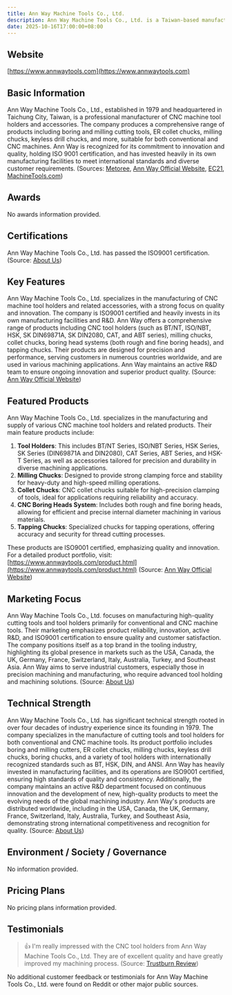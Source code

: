 ```yaml
---
title: Ann Way Machine Tools Co., Ltd.
description: Ann Way Machine Tools Co., Ltd. is a Taiwan-based manufacturer specializing in high-quality CNC cutting tools and tool holders, offering a wide range of precision tooling solutions for the machining industry since 1979.
date: 2025-10-16T17:00:00+08:00
---
```


## Website

[https://www.annwaytools.com](https://www.annwaytools.com)

## Basic Information

Ann Way Machine Tools Co., Ltd., established in 1979 and headquartered in Taichung City, Taiwan, is a professional manufacturer of CNC machine tool holders and accessories. The company produces a comprehensive range of products including boring and milling cutting tools, ER collet chucks, milling chucks, keyless drill chucks, and more, suitable for both conventional and CNC machines. Ann Way is recognized for its commitment to innovation and quality, holding ISO 9001 certification, and has invested heavily in its own manufacturing facilities to meet international standards and diverse customer requirements.
(Sources: [Metoree](https://us.metoree.com/companies/141379/), [Ann Way Official Website](https://www.annwaytools.com/), [EC21](https://annway.en.ec21.com/company_info.html), [MachineTools.com](https://www.machinetools.com/en/companies/172095-ann-way-machine-tools-co-dot-ltd))

## Awards

No awards information provided.

## Certifications

Ann Way Machine Tools Co., Ltd. has passed the ISO9001 certification.
(Source: [About Us](https://www.annwaytools.com/msg/about-us.html))

## Key Features

Ann Way Machine Tools Co., Ltd. specializes in the manufacturing of CNC machine tool holders and related accessories, with a strong focus on quality and innovation. The company is ISO9001 certified and heavily invests in its own manufacturing facilities and R&D. Ann Way offers a comprehensive range of products including CNC tool holders (such as BT/NT, ISO/NBT, HSK, SK DIN69871A, SK DIN2080, CAT, and ABT series), milling chucks, collet chucks, boring head systems (both rough and fine boring heads), and tapping chucks. Their products are designed for precision and performance, serving customers in numerous countries worldwide, and are used in various machining applications. Ann Way maintains an active R&D team to ensure ongoing innovation and superior product quality.
(Source: [Ann Way Official Website](https://www.annwaytools.com))

## Featured Products

Ann Way Machine Tools Co., Ltd. specializes in the manufacturing and supply of various CNC machine tool holders and related products. Their main feature products include:

1. **Tool Holders**: This includes BT/NT Series, ISO/NBT Series, HSK Series, SK Series (DIN69871A and DIN2080), CAT Series, ABT Series, and HSK-T Series, as well as accessories tailored for precision and durability in diverse machining applications.
2. **Milling Chucks**: Designed to provide strong clamping force and stability for heavy-duty and high-speed milling operations.
3. **Collet Chucks**: CNC collet chucks suitable for high-precision clamping of tools, ideal for applications requiring reliability and accuracy.
4. **CNC Boring Heads System**: Includes both rough and fine boring heads, allowing for efficient and precise internal diameter machining in various materials.
5. **Tapping Chucks**: Specialized chucks for tapping operations, offering accuracy and security for thread cutting processes.

These products are ISO9001 certified, emphasizing quality and innovation. For a detailed product portfolio, visit: [https://www.annwaytools.com/product.html](https://www.annwaytools.com/product.html)
(Source: [Ann Way Official Website](https://www.annwaytools.com))

## Marketing Focus

Ann Way Machine Tools Co., Ltd. focuses on manufacturing high-quality cutting tools and tool holders primarily for conventional and CNC machine tools. Their marketing emphasizes product reliability, innovation, active R&D, and ISO9001 certification to ensure quality and customer satisfaction. The company positions itself as a top brand in the tooling industry, highlighting its global presence in markets such as the USA, Canada, the UK, Germany, France, Switzerland, Italy, Australia, Turkey, and Southeast Asia. Ann Way aims to serve industrial customers, especially those in precision machining and manufacturing, who require advanced tool holding and machining solutions.
(Source: [About Us](https://www.annwaytools.com/msg/about-us.html))

## Technical Strength

Ann Way Machine Tools Co., Ltd. has significant technical strength rooted in over four decades of industry experience since its founding in 1979. The company specializes in the manufacture of cutting tools and tool holders for both conventional and CNC machine tools. Its product portfolio includes boring and milling cutters, ER collet chucks, milling chucks, keyless drill chucks, boring chucks, and a variety of tool holders with internationally recognized standards such as BT, HSK, DIN, and ANSI. Ann Way has heavily invested in manufacturing facilities, and its operations are ISO9001 certified, ensuring high standards of quality and consistency. Additionally, the company maintains an active R&D department focused on continuous innovation and the development of new, high-quality products to meet the evolving needs of the global machining industry. Ann Way's products are distributed worldwide, including in the USA, Canada, the UK, Germany, France, Switzerland, Italy, Australia, Turkey, and Southeast Asia, demonstrating strong international competitiveness and recognition for quality.
(Source: [About Us](https://www.annwaytools.com/msg/about-us.html))

## Environment / Society / Governance

No information provided.

## Pricing Plans

No pricing plans information provided.

## Testimonials

> 👍 I'm really impressed with the CNC tool holders from Ann Way Machine Tools Co., Ltd. They are of excellent quality and have greatly improved my machining process.
> (Source: [Trustburn Review](https://trustburn.com/review/g79TNowBQ7I2aKiq4d58))

No additional customer feedback or testimonials for Ann Way Machine Tools Co., Ltd. were found on Reddit or other major public sources.